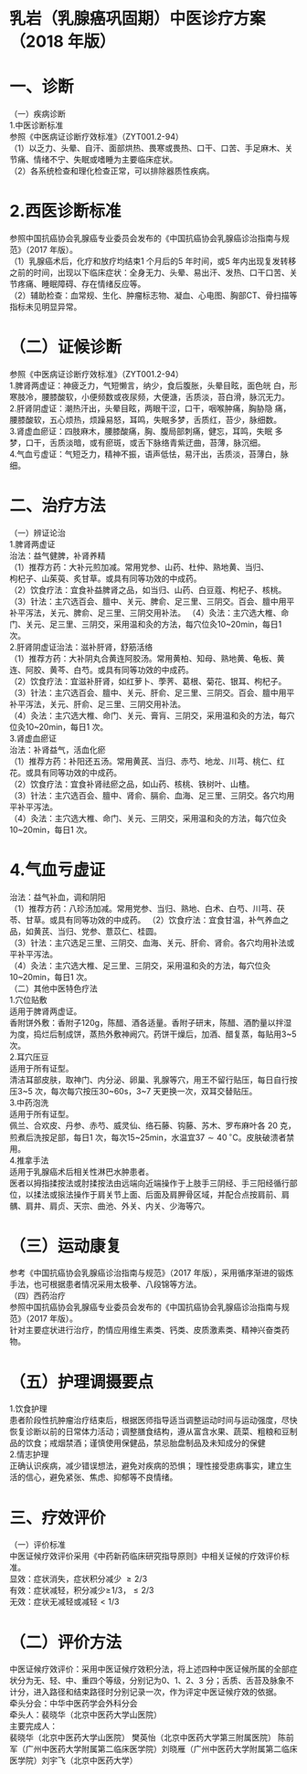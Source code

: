 # 乳岩（乳腺癌巩固期）中医诊疗方案 （2018 年版）  
# 一、诊断  
（一）疾病诊断  
1.中医诊断标准  
参照《中医病证诊断疗效标准》（ZYT001.2-94）  
（1）以乏力、头晕、自汗、面部烘热、畏寒或畏热、口干、口苦、手足麻木、关节痛、情绪不宁、失眠或嗜睡为主要临床症状。  
（2）各系统检查和理化检查正常，可以排除器质性疾病。  
# 2.西医诊断标准  
参照中国抗癌协会乳腺癌专业委员会发布的《中国抗癌协会乳腺癌诊治指南与规范》（2017 年版）。  
（1）乳腺癌术后，化疗和放疗均结束1 个月后的5 年时间，或5 年内出现复发转移之前的时间，出现以下临床症状：全身无力、头晕、易出汗、发热、口干口苦、关节疼痛、睡眠障碍、存在情绪反应等。  
（2）辅助检查：血常规、生化、肿瘤标志物、凝血、心电图、胸部CT、骨扫描等指标未见明显异常。  
# （二）证候诊断  
参照《中医病证诊断疗效标准》（ZYT001.2-94）  
1.脾肾两虚证：神疲乏力，气短懒言，纳少，食后腹胀，头晕目眩，面色㿠 白，形寒肢冷，腰膝酸软，小便频数或夜尿频，大便溏，舌质淡，苔白滑，脉沉无力。  
2.肝肾阴虚证：潮热汗出，头晕目眩，两眼干涩，口干，咽喉肿痛，胸胁隐 痛，腰膝酸软，五心烦热，烦躁易怒，耳鸣，失眠多梦，舌质红，苔少，脉细数。  
3.肾虚血瘀证：四肢麻木，腰膝酸痛，胸、腹局部刺痛，健忘，耳鸣，失眠 多梦，口干，舌质淡暗，或有瘀斑，或舌下脉络青紫迂曲，苔薄，脉沉细。  
4.气血亏虚证：气短乏力，精神不振，语声低怯，易汗出，舌质淡，苔薄白，脉细。  
# 二、治疗方法  
（一）辨证论治  
1.脾肾两虚证  
治法：益气健脾，补肾养精  
（1）推荐方药：大补元煎加减。常用党参、山药、杜仲、熟地黄、当归、  
枸杞子、山茱萸、炙甘草。或具有同等功效的中成药。  
（2）饮食疗法：宜食补益脾肾之品，如当归、山药、白豆蔻、枸杞子、核桃。  
（3）针法：主穴选百会、膻中、关元、脾俞、足三里、三阴交。百会、膻中用平补平泻法，关元、脾俞、足三里、三阴交用补法。 （4）灸法：主穴选大椎、命门、关元、足三里、三阴交，采用温和灸的方法，每穴位灸10\~20min，每日1 次。  
2.肝肾阴虚证治法：滋补肝肾，舒筋活络  
（1）推荐方药：大补阴丸合黄连阿胶汤。常用黄柏、知母、熟地黄、龟板、黄连、阿胶、黄芩、白芍。或具有同等功效的中成药。  
（2）饮食疗法：宜滋补肝肾，如红萝卜、荸荠、葛根、菊花、银耳、枸杞子。  
（3）针法：主穴选百会、膻中、关元、肝俞、足三里、三阴交。百会、膻中用平补平泻法，关元、肝俞、足三里、三阴交用补法。  
（4）灸法：主穴选大椎、命门、关元、膏肓、三阴交，采用温和灸的方法，每穴位灸10\~20min，每日1 次。  
3.肾虚血瘀证  
治法：补肾益气，活血化瘀  
（1）推荐方药：补阳还五汤。常用黄芪、当归、赤芍、地龙、川芎、桃仁、红花。或具有同等功效的中成药。  
（2）饮食疗法：宜食补肾祛瘀之品，如山药、核桃、铁树叶、山楂。  
（3）针法：主穴选百会、膻中、肾俞、膈俞、血海、足三里、三阴交。各穴均用平补平泻法。  
（4）灸法：主穴选大椎、命门、关元、三阴交，采用温和灸的方法，每穴位灸10\~20min，每日1 次。  
# 4.气血亏虚证  
治法：益气补血，调和阴阳  
（1）推荐方药：八珍汤加减。常用党参、当归、熟地、白术、白芍、川芎、茯苓、甘草。或具有同等功效的中成药。 （2）饮食疗法：宜食甘温，补气养血之品，如黄芪、当归、党参、薏苡仁、桂圆。  
（3）针法：主穴选足三里、三阴交、血海、关元、肝俞、肾俞。各穴均用补法或平补平泻法。  
（4）灸法：主穴选大椎、足三里、三阴交，采用温和灸的方法，每穴位灸10\~20min，每日1 次。  
（二）其他中医特色疗法  
1.穴位贴敷  
适用于脾肾两虚证。  
香附饼外敷：香附子$120\mathrm{g}$，陈醋、酒各适量。香附子研末，陈醋、酒酌量以拌湿为度，捣烂后制成饼，蒸热外敷神阙穴。药饼干燥后，加酒、醋复蒸，每贴用3\~5 次。  
2.耳穴压豆  
适用于所有证型。  
清洁耳部皮肤，取神门、内分泌、卵巢、乳腺等穴，用王不留行贴压，每日自行按压3\~5 次，每次每穴按压30\~60s，3\~7 天更换一次，双耳交替贴压。  
3.中药泡洗  
适用于所有证型。  
佩兰、合欢皮、丹参、赤芍、威灵仙、络石藤、钩藤、苏木、罗布麻叶各 20 克，煎煮后洗按足部，每日1 次，每次15\~25min，水温宜$37{\sim}40\,^{\circ}\mathrm{C}$。皮肤破溃者禁用。  
4.推拿手法  
适用于乳腺癌术后相关性淋巴水肿患者。  
医者以拇指揉按法或肘揉按法由远端向近端操作于上肢手三阴经、手三阳经循行部位，以揉法或㨰法操作于肩关节上面、后面及肩胛骨区域，并配合点按肩前、肩髃、肩井、肩贞、天宗、曲池、外关、内关、少海等穴。  
# （三）运动康复  
参考《中国抗癌协会乳腺癌诊治指南与规范》（2017 年版），采用循序渐进的锻炼手法，也可根据患者情况采用太极拳、八段锦等方法。  
（四）西药治疗  
参照中国抗癌协会乳腺癌专业委员会发布的《中国抗癌协会乳腺癌诊治指南与规范》（2017 年版）。  
针对主要症状进行治疗，酌情应用维生素类、钙类、皮质激素类、精神兴奋类药物。  
# （五）护理调摄要点  
1.饮食护理  
患者阶段性抗肿瘤治疗结束后，根据医师指导适当调整运动时间与运动强度，尽快恢复诊断以前的日常体力活动；调整膳食结构，遵从富含水果、蔬菜、粗粮和豆制品的饮食；戒烟禁酒；谨慎使用保健品，禁忌胎盘制品及未知成分的保健  
2.情志护理  
正确认识疾病，减少错误想法，避免对疾病的恐惧； 理性接受患病事实，建立生活的信心，避免紧张、焦虑、抑郁等不良情绪。  
# 三、疗效评价  
（一）评价标准  
中医证候疗效评价采用《中药新药临床研究指导原则》中相关证候的疗效评价标准。  
显效：症状消失，症状积分减少 ${\geqslant}2/3$  
有效：症状减轻，积分减少$\geqslant\!1/3$，${\leqslant}2/3$  
无效：症状无减轻或减轻${<}1/3$  
# （二）评价方法  
中医证候疗效评价：采用中医证候疗效积分法，将上述四种中医证候所属的全部症状分为无、轻、中、重四个等级，分别记为0、1、2、3 分；舌质、舌苔及脉象不计分，进入路径和结束路径时分别记录一次，作为评定中医证候疗效的依据。  
牵头分会：中华中医药学会外科分会  
牵头人：裴晓华（北京中医药大学山医院）  
主要完成人：  
裴晓华（北京中医药大学山医院） 樊英怡（北京中医药大学第三附属医院） 陈前军（广州中医药大学附属第二临床医学院）刘晓雁（广州中医药大学附属第二临床医学院）刘宇飞（北京中医药大学）  